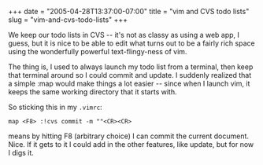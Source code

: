 +++
date = "2005-04-28T13:37:00-07:00"
title = "vim and CVS todo lists"
slug = "vim-and-cvs-todo-lists"
+++


We keep our todo lists in CVS -- it's not as classy as using a web app, I guess, but it is nice to be able to edit what turns out to be a fairly rich space using the wonderfully powerful text-flingy-ness of vim.

The thing is, I used to always launch my todo list from a terminal, then keep that terminal around so I could commit and update. I suddenly realized that a simple :map would make things a lot easier -- since when I launch vim, it keeps the same working directory that it starts with.

So sticking this in my `.vimrc`:

``` vim
map <F8> :!cvs commit -m ""<CR><CR>
```


means by hitting F8 (arbitrary choice) I can commit the current document. Nice. If it gets to it I could add in the other features, like update, but for now I digs it.
